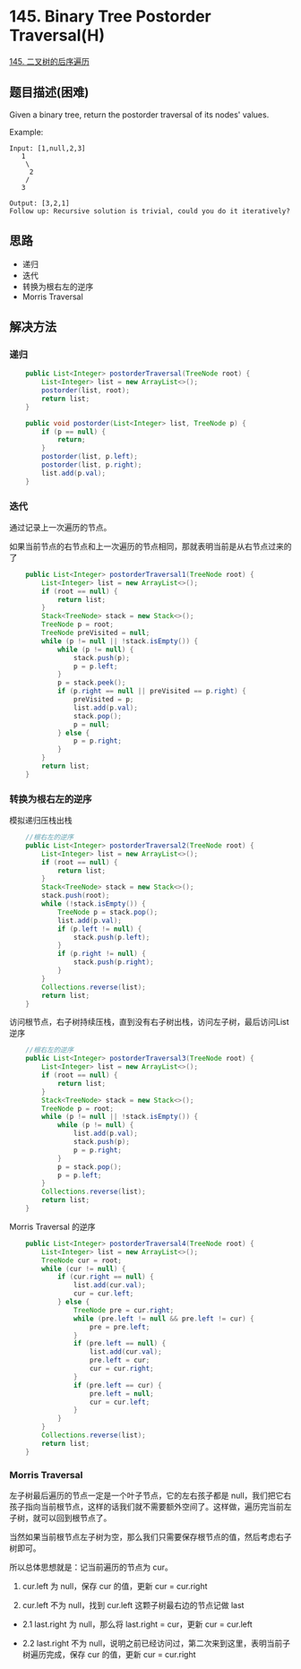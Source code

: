 # 145. Binary Tree Postorder Traversal(H)


[145. 二叉树的后序遍历](https://leetcode-cn.com/problems/binary-tree-postorder-traversal/)


## 题目描述(困难)

Given a binary tree, return the postorder traversal of its nodes' values.

Example:
```
Input: [1,null,2,3]
   1
    \
     2
    /
   3

Output: [3,2,1]
Follow up: Recursive solution is trivial, could you do it iteratively?

```

## 思路

- 递归
- 迭代
- 转换为根右左的逆序
- Morris Traversal


## 解决方法



### 递归

```java
    public List<Integer> postorderTraversal(TreeNode root) {
        List<Integer> list = new ArrayList<>();
        postorder(list, root);
        return list;
    }

    public void postorder(List<Integer> list, TreeNode p) {
        if (p == null) {
            return;
        }
        postorder(list, p.left);
        postorder(list, p.right);
        list.add(p.val);
    }

```

### 迭代

通过记录上一次遍历的节点。

如果当前节点的右节点和上一次遍历的节点相同，那就表明当前是从右节点过来的了

```java
    public List<Integer> postorderTraversal1(TreeNode root) {
        List<Integer> list = new ArrayList<>();
        if (root == null) {
            return list;
        }
        Stack<TreeNode> stack = new Stack<>();
        TreeNode p = root;
        TreeNode preVisited = null;
        while (p != null || !stack.isEmpty()) {
            while (p != null) {
                stack.push(p);
                p = p.left;
            }
            p = stack.peek();
            if (p.right == null || preVisited == p.right) {
                preVisited = p;
                list.add(p.val);
                stack.pop();
                p = null;
            } else {
                p = p.right;
            }
        }
        return list;
    }
```


### 转换为根右左的逆序


模拟递归压栈出栈
```java
    //根右左的逆序
    public List<Integer> postorderTraversal2(TreeNode root) {
        List<Integer> list = new ArrayList<>();
        if (root == null) {
            return list;
        }
        Stack<TreeNode> stack = new Stack<>();
        stack.push(root);
        while (!stack.isEmpty()) {
            TreeNode p = stack.pop();
            list.add(p.val);
            if (p.left != null) {
                stack.push(p.left);
            }
            if (p.right != null) {
                stack.push(p.right);
            }
        }
        Collections.reverse(list);
        return list;
    }

```

访问根节点，右子树持续压栈，直到没有右子树出栈，访问左子树，最后访问List逆序

```java
    //根右左的逆序
    public List<Integer> postorderTraversal3(TreeNode root) {
        List<Integer> list = new ArrayList<>();
        if (root == null) {
            return list;
        }
        Stack<TreeNode> stack = new Stack<>();
        TreeNode p = root;
        while (p != null || !stack.isEmpty()) {
            while (p != null) {
                list.add(p.val);
                stack.push(p);
                p = p.right;
            }
            p = stack.pop();
            p = p.left;
        }
        Collections.reverse(list);
        return list;
    }
```

Morris Traversal 的逆序

```java
    public List<Integer> postorderTraversal4(TreeNode root) {
        List<Integer> list = new ArrayList<>();
        TreeNode cur = root;
        while (cur != null) {
            if (cur.right == null) {
                list.add(cur.val);
                cur = cur.left;
            } else {
                TreeNode pre = cur.right;
                while (pre.left != null && pre.left != cur) {
                    pre = pre.left;
                }
                if (pre.left == null) {
                    list.add(cur.val);
                    pre.left = cur;
                    cur = cur.right;
                }
                if (pre.left == cur) {
                    pre.left = null;
                    cur = cur.left;
                }
            }
        }
        Collections.reverse(list);
        return list;
    }
```


### Morris Traversal

左子树最后遍历的节点一定是一个叶子节点，它的左右孩子都是 null，我们把它右孩子指向当前根节点，这样的话我们就不需要额外空间了。这样做，遍历完当前左子树，就可以回到根节点了。

当然如果当前根节点左子树为空，那么我们只需要保存根节点的值，然后考虑右子树即可。

所以总体思想就是：记当前遍历的节点为 cur。

1. cur.left 为 null，保存 cur 的值，更新 cur = cur.right

2. cur.left 不为 null，找到 cur.left 这颗子树最右边的节点记做 last

- 2.1 last.right 为 null，那么将 last.right = cur，更新 cur = cur.left

- 2.2 last.right 不为 null，说明之前已经访问过，第二次来到这里，表明当前子树遍历完成，保存 cur 的值，更新 cur = cur.right



```java
```





